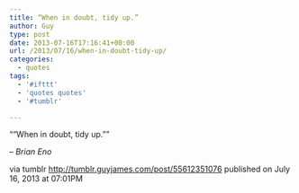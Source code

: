 ```yaml
---
title: “When in doubt, tidy up.”
author: Guy
type: post
date: 2013-07-16T17:16:41+00:00
url: /2013/07/16/when-in-doubt-tidy-up/
categories:
  - quotes
tags:
  - '#ifttt'
  - 'quotes quotes'
  - '#tumblr'

---
```

““When in doubt, tidy up.””

&#8211; _Brian Eno_

via tumblr http://tumblr.guyjames.com/post/55612351076 published on July 16, 2013 at 07:01PM